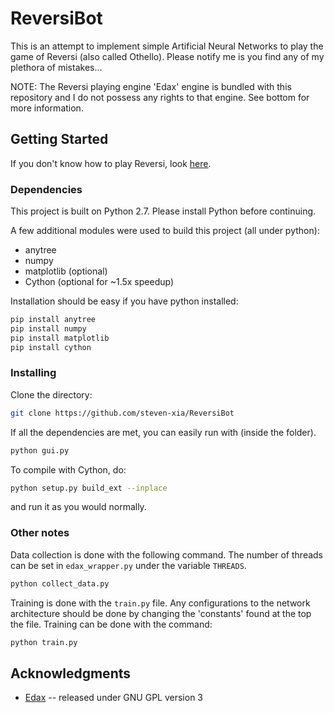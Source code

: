 # ReversiBot

This is an attempt to implement simple Artificial Neural Networks to play the game of Reversi (also called Othello). 
Please notify me is you find any of my plethora of mistakes... 

NOTE: The Reversi playing engine 'Edax' engine is bundled with this repository and I do not possess any rights to that 
engine. See bottom for more information.

## Getting Started

If you don't know how to play Reversi, look [here](https://en.wikipedia.org/wiki/Reversi#Rules).

### Dependencies

This project is built on Python 2.7. Please install Python before continuing.

A few additional modules were used to build this project (all under python):
  - anytree
  - numpy
  - matplotlib (optional)
  - Cython (optional for ~1.5x speedup)

Installation should be easy if you have python installed:
```bash
pip install anytree
pip install numpy
pip install matplotlib
pip install cython
```

### Installing

Clone the directory:

```bash
git clone https://github.com/steven-xia/ReversiBot
```

If all the dependencies are met, you can easily run with (inside the folder). 

```bash
python gui.py
```

To compile with Cython, do:

```bash
python setup.py build_ext --inplace
```

and run it as you would normally. 

### Other notes

Data collection is done with the following command. The number of threads can be set in `edax_wrapper.py` under the 
variable `THREADS`.

```bash
python collect_data.py
```

Training is done with the `train.py` file. Any configurations to the network architecture should be done by changing
the 'constants' found at the top the file. Training can be done with the command:

```bash
python train.py
```

## Acknowledgments

* [Edax](https://github.com/abulmo/edax-reversi) -- released under GNU GPL version 3
